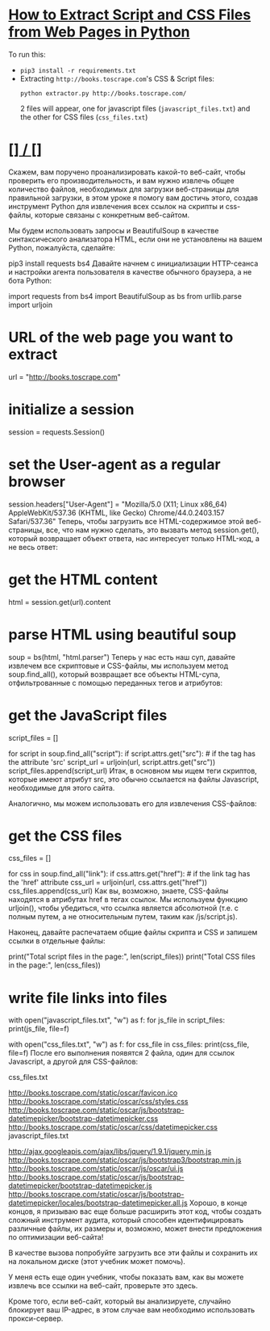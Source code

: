 # [How to Extract Script and CSS Files from Web Pages in Python](https://www.thepythoncode.com/article/extract-web-page-script-and-css-files-in-python)
To run this:
- `pip3 install -r requirements.txt`
- Extracting `http://books.toscrape.com`'s CSS & Script files:
    ```
    python extractor.py http://books.toscrape.com/
    ```
    2 files will appear, one for javascript files (`javascript_files.txt`) and the other for CSS files (`css_files.txt`)
##
# [[] / []]()
Скажем, вам поручено проанализировать какой-то веб-сайт, чтобы проверить его производительность, и вам нужно извлечь общее количество файлов, необходимых для загрузки веб-страницы для правильной загрузки, в этом уроке я помогу вам достичь этого, создав инструмент Python для извлечения всех ссылок на скрипты и css-файлы, которые связаны с конкретным веб-сайтом.

Мы будем использовать запросы и BeautifulSoup в качестве синтаксического анализатора HTML, если они не установлены на вашем Python, пожалуйста, сделайте:

pip3 install requests bs4
Давайте начнем с инициализации HTTP-сеанса и настройки агента пользователя в качестве обычного браузера, а не бота Python:

import requests
from bs4 import BeautifulSoup as bs
from urllib.parse import urljoin

# URL of the web page you want to extract
url = "http://books.toscrape.com"

# initialize a session
session = requests.Session()
# set the User-agent as a regular browser
session.headers["User-Agent"] = "Mozilla/5.0 (X11; Linux x86_64) AppleWebKit/537.36 (KHTML, like Gecko) Chrome/44.0.2403.157 Safari/537.36"
Теперь, чтобы загрузить все HTML-содержимое этой веб-страницы, все, что нам нужно сделать, это вызвать метод session.get(), который возвращает объект ответа, нас интересует только HTML-код, а не весь ответ:

# get the HTML content
html = session.get(url).content

# parse HTML using beautiful soup
soup = bs(html, "html.parser")
Теперь у нас есть наш суп, давайте извлечем все скриптовые и CSS-файлы, мы используем метод soup.find_all(), который возвращает все объекты HTML-супа, отфильтрованные с помощью переданных тегов и атрибутов:

# get the JavaScript files
script_files = []

for script in soup.find_all("script"):
    if script.attrs.get("src"):
        # if the tag has the attribute 'src'
        script_url = urljoin(url, script.attrs.get("src"))
        script_files.append(script_url)
Итак, в основном мы ищем теги скриптов, которые имеют атрибут src, это обычно ссылается на файлы Javascript, необходимые для этого сайта.

Аналогично, мы можем использовать его для извлечения CSS-файлов:

# get the CSS files
css_files = []

for css in soup.find_all("link"):
    if css.attrs.get("href"):
        # if the link tag has the 'href' attribute
        css_url = urljoin(url, css.attrs.get("href"))
        css_files.append(css_url)
Как вы, возможно, знаете, CSS-файлы находятся в атрибутах href в тегах ссылок. Мы используем функцию urljoin(), чтобы убедиться, что ссылка является абсолютной (т.е. с полным путем, а не относительным путем, таким как /js/script.js).

Наконец, давайте распечатаем общие файлы скрипта и CSS и запишем ссылки в отдельные файлы:

print("Total script files in the page:", len(script_files))
print("Total CSS files in the page:", len(css_files))

# write file links into files
with open("javascript_files.txt", "w") as f:
    for js_file in script_files:
        print(js_file, file=f)

with open("css_files.txt", "w") as f:
    for css_file in css_files:
        print(css_file, file=f)
После его выполнения появятся 2 файла, один для ссылок Javascript, а другой для CSS-файлов:

css_files.txt

http://books.toscrape.com/static/oscar/favicon.ico
http://books.toscrape.com/static/oscar/css/styles.css
http://books.toscrape.com/static/oscar/js/bootstrap-datetimepicker/bootstrap-datetimepicker.css
http://books.toscrape.com/static/oscar/css/datetimepicker.css
javascript_files.txt

http://ajax.googleapis.com/ajax/libs/jquery/1.9.1/jquery.min.js
http://books.toscrape.com/static/oscar/js/bootstrap3/bootstrap.min.js
http://books.toscrape.com/static/oscar/js/oscar/ui.js
http://books.toscrape.com/static/oscar/js/bootstrap-datetimepicker/bootstrap-datetimepicker.js
http://books.toscrape.com/static/oscar/js/bootstrap-datetimepicker/locales/bootstrap-datetimepicker.all.js
Хорошо, в конце концов, я призываю вас еще больше расширить этот код, чтобы создать сложный инструмент аудита, который способен идентифицировать различные файлы, их размеры и, возможно, может внести предложения по оптимизации веб-сайта!

В качестве вызова попробуйте загрузить все эти файлы и сохранить их на локальном диске (этот учебник может помочь).

У меня есть еще один учебник, чтобы показать вам, как вы можете извлечь все ссылки на веб-сайт, проверьте это здесь.

Кроме того, если веб-сайт, который вы анализируете, случайно блокирует ваш IP-адрес, в этом случае вам необходимо использовать прокси-сервер.